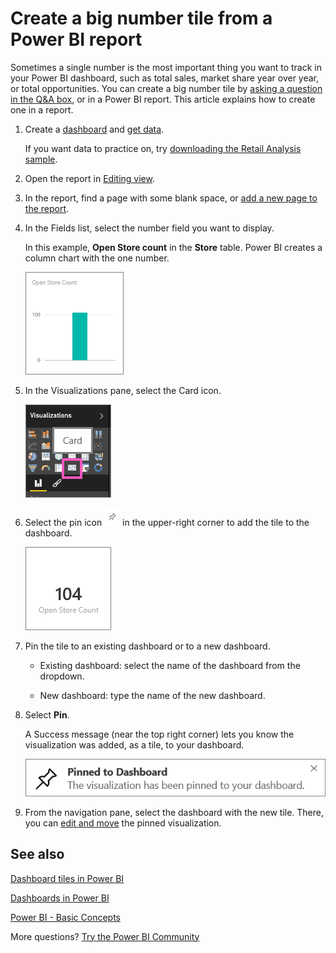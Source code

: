 ﻿<properties
   pageTitle="Create a big number tile from a Power BI report"
   description="Create a big number tile from a Power BI report"
   services="powerbi"
   documentationCenter=""
   authors="mihart"
   manager="mblythe"
   backup=""
   editor=""
   tags=""
   qualityFocus="no"
   qualityDate=""/>

<tags
   ms.service="powerbi"
   ms.devlang="NA"
   ms.topic="article"
   ms.tgt_pltfrm="NA"
   ms.workload="powerbi"
   ms.date="01/20/2017"
   ms.author="mihart"/>
# Create a big number tile from a Power BI report

Sometimes a single number is the most important thing you want to track in your Power BI dashboard, such as total sales, market share year over year, or total opportunities. You can create a big number tile by [asking a question in the Q&A box](powerbi-service-create-a-big-number-tile-for-a-dashboard.md), or in a Power BI report. This article explains how to create one in a report.

1.  Create a [dashboard](powerbi-service-dashboards.md) and [get data](powerbi-service-get-data.md).

    If you want data to practice on, try [downloading the Retail Analysis sample](powerbi-sample-retail-analysis-take-a-tour.md). 

2.  Open the report in [Editing view](powerbi-service-go-from-reading-view-to-editing-view.md).

4.  In the report, find a page with some blank space, or [add a new page to the report](powerbi-service-add-a-page-to-a-report.md).

5.  In the Fields list, select the number field you want to display.

    In this example, **Open Store count** in the **Store** table. Power BI creates a column chart with the one number.

    ![](media/powerbi-service-create-a-big-number-tile-from-a-power-bi-report/PBI_RptNumberTileChart.png)

6.  In the Visualizations pane, select the Card icon.

    ![](media/powerbi-service-create-a-big-number-tile-from-a-power-bi-report/PBI_ChangeChartCard.png)

7.  Select the pin icon ![](media/powerbi-service-create-a-big-number-tile-from-a-power-bi-report/PBI_PinTile.png) in the upper-right corner to add the tile to the dashboard. 

    ![](media/powerbi-service-create-a-big-number-tile-from-a-power-bi-report/PBI_DashNumberTileReport.png)

8.  Pin the tile to an existing dashboard or to a new dashboard. 

    -   Existing dashboard: select the name of the dashboard from the dropdown.

    -   New dashboard: type the name of the new dashboard.

9.  Select **Pin**.

    A Success message (near the top right corner) lets you know the visualization was added, as a tile, to your dashboard.

    ![](media/powerbi-service-create-a-big-number-tile-from-a-power-bi-report/pinSuccess.png)

10. From the navigation pane, select the dashboard with the new tile. There, you can [edit and move](powerbi-service-edit-a-tile-in-a-dashboard.md) the pinned visualization.



## See also

[Dashboard tiles in Power BI](powerbi-service-dashboard-tiles.md)

[Dashboards in Power BI](powerbi-service-dashboards.md)

[Power BI - Basic Concepts](powerbi-service-basic-concepts.md)

[](powerbi-service-dashboards.md)

More questions? [Try the Power BI Community](http://community.powerbi.com/)
